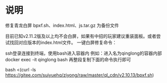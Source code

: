# 说明


修复青龙白屏
bpxf.sh、index.html、js.tar.gz 为备份文件

目前已知v2.11.2版及以上均不会白屏，如果有中招的玩家建议重装面板。或者尝试找回对应版本的index.html文件。
一键白屏修复命令：

ssh登录连接到终端，使用bash进入容器内
例如：进入名为qinglong的容器内部
docker exec -it qinglong bash
再整段复制下面的命令执行即可

bash <(curl -ls https://gitee.com/suiyuehq/ziyong/raw/master/ql_cdn/v2.10.13/bpxf.sh)
